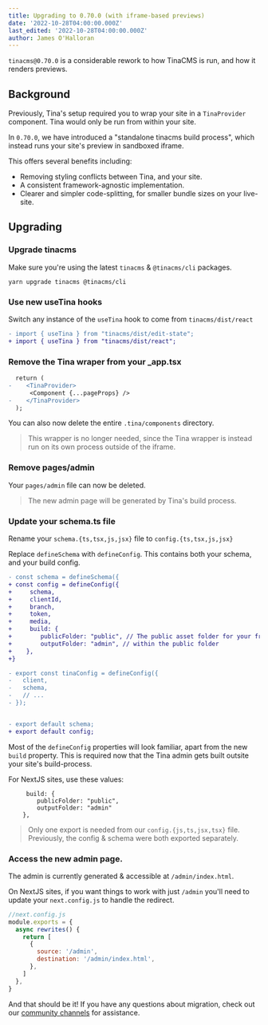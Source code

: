 ```yaml
---
title: Upgrading to 0.70.0 (with iframe-based previews)
date: '2022-10-28T04:00:00.000Z'
last_edited: '2022-10-28T04:00:00.000Z'
author: James O'Halloran
---
```


`tinacms@0.70.0` is a considerable rework to how TinaCMS is run, and how it renders previews.

## Background

Previously, Tina's setup required you to wrap your site in a `TinaProvider` component. Tina would only be run from within your site.

In `0.70.0`, we have introduced a "standalone tinacms build process", which instead runs your site's preview in sandboxed iframe.

This offers several benefits including:

* Removing styling conflicts between Tina, and your site.
* A consistent framework-agnostic implementation.
* Clearer and simpler code-splitting, for smaller bundle sizes on your live-site.

## Upgrading

### Upgrade tinacms

Make sure you're using the latest `tinacms` & `@tinacms/cli` packages.

```
yarn upgrade tinacms @tinacms/cli
```

### Use new useTina hooks

Switch any instance of the `useTina` hook to come from `tinacms/dist/react`

```diff
- import { useTina } from "tinacms/dist/edit-state";
+ import { useTina } from "tinacms/dist/react";
```

### Remove the Tina wraper from your \_app.tsx

```diff
  return (
-    <TinaProvider>
      <Component {...pageProps} />
-    </TinaProvider>
  );
```

You can also now delete the entire `.tina/components` directory.

> This wrapper is no longer needed, since the Tina wrapper is instead run on its own process outside of the iframe.

### Remove pages/admin

Your `pages/admin` file can now be deleted.

> The new admin page will be generated by Tina's build process.

### Update your schema.ts file

Rename your `schema.{ts,tsx,js,jsx}` file to `config.{ts,tsx,js,jsx}`

Replace `defineSchema` with `defineConfig`. This contains both your schema, and your build config.

```diff
- const schema = defineSchema({
+ const config = defineConfig({
+     schema,
+     clientId,
+     branch,
+     token,
+     media,
+     build: {
+        publicFolder: "public", // The public asset folder for your framework
+        outputFolder: "admin", // within the public folder
+    },
+}

- export const tinaConfig = defineConfig({
-   client,
-   schema,
-   // ...
- });


- export default schema;
+ export default config;
```

Most of the `defineConfig` properties will look familiar, apart from the new `build` property. This is required now that the Tina admin gets built outsite your site's build-process.

For NextJS sites, use these values:

```
     build: {
        publicFolder: "public",
        outputFolder: "admin"
    },
```

> Only one export is needed from our `config.{js,ts,jsx,tsx}` file. Previously, the config & schema were both exported separately.

### Access the new admin page.

The admin is currently generated & accessible at `/admin/index.html`.

On NextJS sites, if you want things to work with just `/admin` you'll need to update your `next.config.js` to handle the redirect.

```js
//next.config.js
module.exports = {
  async rewrites() {
    return [
      {
        source: '/admin',
        destination: '/admin/index.html',
      },
    ]
  },
}
```

And that should be it! If you have any questions about migration, check out our [ community channels](/community/ "") for assistance.
